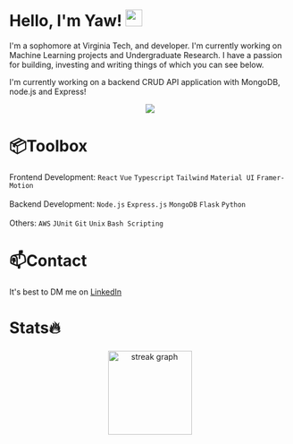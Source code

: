   <!-- Hello there! Feel free to make this your own but kindly don't use my data. Attributions are welcomed & appreciated --> 

# Hello, I'm Yaw! <img src="https://raw.githubusercontent.com/MartinHeinz/MartinHeinz/master/wave.gif" width="30px">

I'm a sophomore at Virginia Tech, and developer. I'm currently working on Machine Learning projects and Undergraduate Research. I have a passion for building, investing and writing things of which you can see below.

I'm currently working on a backend CRUD API application with MongoDB, node.js and Express!

<p align="center">
  <a href="https://skillicons.dev">
    <img src="https://skillicons.dev/icons?i=js,html,react,d3,express,flask,materialui,mongodb,ts,c&perline=5" />
  </a>
</p>

###

<h1 align="left">📦Toolbox</h1>
Frontend Development: <code>React</code> <code>Vue</code> <code>Typescript</code> <code>Tailwind</code> <code>Material UI</code> <code>Framer-Motion</code> <br />
<br />
Backend Development: <code>Node.js</code> <code>Express.js</code> <code>MongoDB</code> <code>Flask</code> <code>Python</code> <br />
<br />
Others: <code>AWS</code> <code>JUnit</code> <code>Git</code> <code>Unix</code> <code>Bash Scripting</code> <br />


<h1 align="left">📫Contact</h1>
It's best to DM me on <a href="https://www.linkedin.com/in/yaw-owusu-snr/">LinkedIn</a>


<h1 align="left">Stats🔥</h1>

###

<div align="center">
  <img src="https://streak-stats.demolab.com?user=Yawowususnr&locale=en&mode=daily&theme=github_dark&hide_border=false&border_radius=5&order=3" height="150" alt="streak graph"  />
</div>

